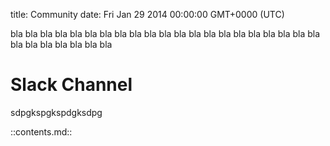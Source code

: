 title: Community
date: Fri Jan 29 2014 00:00:00 GMT+0000 (UTC)


bla bla bla bla 
bla bla bla bla 
bla bla bla bla 
bla bla bla bla 
bla bla bla bla 
bla bla bla bla 
bla bla bla bla 


Slack Channel
=========

sdpgkspgkspdgksdpg

::contents.md::
